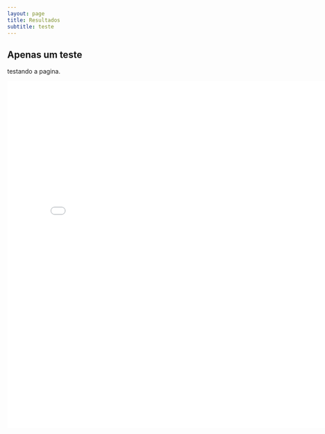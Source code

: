 ```yaml
---
layout: page
title: Resultados
subtitle: teste
---
```

## Apenas um teste
testando a pagina.

<embed src="pdfs/relatorio.pdf" type="application/pdf" width="800" height="800" />

<object data="pdfs/relatorio.pdf" width="1000" height="1000" type='application/pdf'></object>
